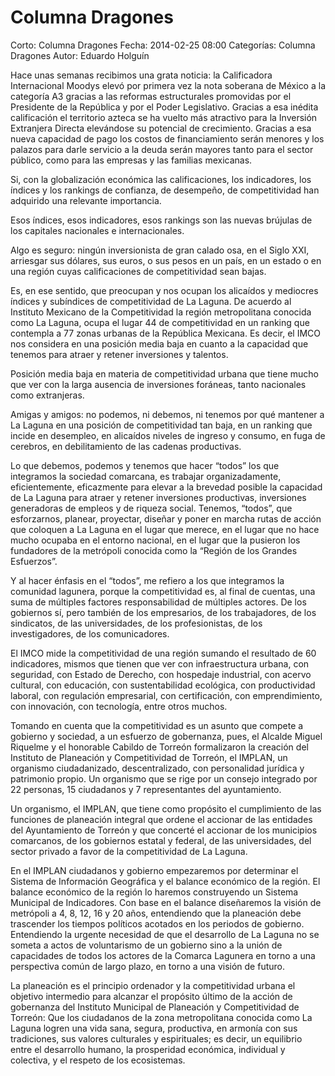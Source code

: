Columna Dragones
================

Corto: Columna Dragones
Fecha: 2014-02-25 08:00
Categorías: Columna Dragones
Autor: Eduardo Holguín

Hace unas semanas recibimos una grata noticia: la Calificadora Internacional Moodys elevó por primera vez la nota soberana de México a la categoría A3 gracias a las reformas estructurales promovidas por el Presidente de la República y por el Poder Legislativo.  Gracias a esa inédita calificación el territorio azteca se ha vuelto más atractivo para la Inversión Extranjera Directa elevándose su potencial de crecimiento. Gracias a esa nueva capacidad de pago los costos de financiamiento serán menores y los palazos para darle servicio a la deuda serán mayores tanto para el sector público, como para las empresas y las familias mexicanas.

<!-- break -->

Si, con la globalización económica las calificaciones, los indicadores, los índices y los rankings de confianza, de desempeño, de competitividad han adquirido una relevante importancia.

Esos índices, esos indicadores, esos rankings son las nuevas brújulas de los capitales nacionales e internacionales.

Algo es seguro: ningún inversionista de gran calado osa, en el Siglo XXI, arriesgar sus dólares, sus euros, o sus pesos en un país, en un estado o en una región cuyas calificaciones de competitividad sean bajas.

Es, en ese sentido, que preocupan y nos ocupan los alicaídos y mediocres índices y subíndices de competitividad de La Laguna.  De acuerdo al Instituto Mexicano de la Competitividad la región metropolitana conocida como La Laguna, ocupa el lugar 44 de competitividad en un ranking que contempla a 77 zonas urbanas de la República Mexicana. Es decir, el IMCO nos considera en una posición media baja en cuanto a la capacidad que tenemos para atraer y retener inversiones y talentos.

Posición media baja en materia de competitividad urbana que tiene mucho que ver con la larga ausencia de inversiones foráneas, tanto nacionales como extranjeras.

Amigas y amigos: no podemos, ni debemos, ni tenemos por qué mantener a La Laguna en una posición de competitividad tan baja, en un ranking que incide en desempleo, en alicaídos niveles de ingreso y consumo, en fuga de cerebros, en debilitamiento de las cadenas productivas.

Lo que debemos, podemos y tenemos que hacer “todos” los que integramos la sociedad comarcana, es trabajar organizadamente, eficientemente, eficazmente para elevar a la brevedad posible la capacidad de La Laguna para atraer y retener inversiones productivas, inversiones generadoras de empleos y de riqueza social. Tenemos, “todos”, que esforzarnos, planear, proyectar, diseñar y poner en marcha rutas de acción que coloquen a La Laguna en el lugar que merece, en el lugar que no hace mucho ocupaba en el entorno nacional, en el lugar que la pusieron los fundadores de la metrópoli conocida como la “Región de los Grandes Esfuerzos”.

Y al hacer énfasis en el “todos”, me refiero a los que integramos la comunidad lagunera, porque la competitividad es, al final de cuentas, una suma de múltiples factores responsabilidad de múltiples actores. De los gobiernos sí, pero también de los empresarios, de los trabajadores, de los sindicatos, de las universidades, de los profesionistas, de los investigadores, de los comunicadores.

El IMCO mide la competitividad de una región sumando el resultado de 60 indicadores, mismos que tienen que ver con infraestructura urbana, con seguridad, con Estado de Derecho, con hospedaje industrial, con acervo cultural, con educación, con sustentabilidad ecológica, con productividad laboral, con regulación empresarial, con certificación, con emprendimiento, con innovación, con tecnología, entre otros muchos.

Tomando en cuenta que la competitividad es un asunto que compete a gobierno y sociedad, a un esfuerzo de gobernanza, pues, el Alcalde Miguel Riquelme y el  honorable Cabildo de Torreón formalizaron la creación del Instituto de Planeación y Competitividad de Torreón, el IMPLAN, un organismo ciudadanizado, descentralizado, con personalidad jurídica y patrimonio propio. Un organismo que se rige por un consejo integrado por 22 personas, 15 ciudadanos y 7 representantes del ayuntamiento.

Un organismo, el IMPLAN, que tiene como propósito el cumplimiento de las funciones de planeación integral que ordene el accionar de las entidades del Ayuntamiento de Torreón y que concerté el accionar de los municipios comarcanos, de los gobiernos estatal y federal, de las universidades, del sector privado a favor de la competitividad de La Laguna.

En el IMPLAN ciudadanos y gobierno empezaremos por determinar el Sistema de Información Geográfica y el balance económico de la región. El balance económico de la región lo haremos construyendo un Sistema Municipal de Indicadores. Con base en el balance diseñaremos la visión de metrópoli a 4, 8, 12, 16 y 20 años, entendiendo que la planeación debe trascender los tiempos políticos acotados en los periodos de gobierno. Entendiendo la urgente necesidad de que el desarrollo de La Laguna no se someta a actos de voluntarismo de un gobierno sino a la unión de capacidades de todos los actores de la Comarca Lagunera en torno a una perspectiva común de largo plazo, en torno a una visión de futuro.

La planeación es el principio ordenador y la competitividad urbana el objetivo intermedio para alcanzar el propósito último de la acción de gobernanza del Instituto Municipal de Planeación y Competitividad de Torreón: Que los ciudadanos de la zona metropolitana conocida como La Laguna logren una vida sana, segura, productiva, en armonía con sus tradiciones, sus valores culturales y espirituales; es decir, un equilibrio entre el desarrollo humano, la prosperidad económica, individual y colectiva, y el respeto de los ecosistemas.
